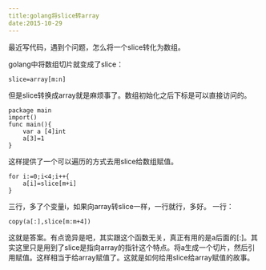 ```yaml
---
title:golang将slice转array
date:2015-10-29
---
```

最近写代码，遇到个问题，怎么将一个slice转化为数组。

golang中将数组切片就变成了slice：

    slice=array[m:n]
但是slice转换成array就是麻烦事了。数组初始化之后下标是可以直接访问的。

    package main
    import()
    func main(){
        var a [4]int
        a[3]=1
    }
这样提供了一个可以遍历的方式去用slice给数组赋值。

    for i:=0;i<4;i++{
        a[i]=slice[m+i]
    }
三行，多了个变量i，如果向array转slice一样，一行就行，多好。
一行：
    
    copy(a[:],slice[m:m+4])
这就是答案。有点诡异是吧，其实跟这个函数无关，真正有用的是a后面的[:]。其实这里只是用到了slice是指向array的指针这个特点。将a生成一个切片，然后引用赋值。这样相当于给array赋值了。这就是如何给用slice给array赋值的故事。
